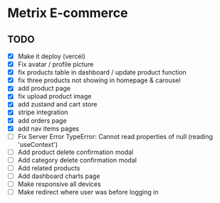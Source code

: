 # Metrix E-commerce

## TODO

- [x] Make it deploy (vercel)
- [x] Fix avatar / profile picture
- [x] fix products table in dashboard / update product function
- [x] fix three products not showing in homepage & carousel
- [x] add product page
- [x] fix upload product image
- [x] add zustand and cart store
- [x] stripe integration
- [x] add orders page
- [x] add nav items pages
- [ ] Fix Server Error
      TypeError: Cannot read properties of null (reading 'useContext')
- [ ] Add product delete confirmation modal
- [ ] Add category delete confirmation modal
- [ ] Add related products
- [ ] Add dashboard charts page
- [ ] Make responsive all devices
- [ ] Make redirect where user was before logging in
